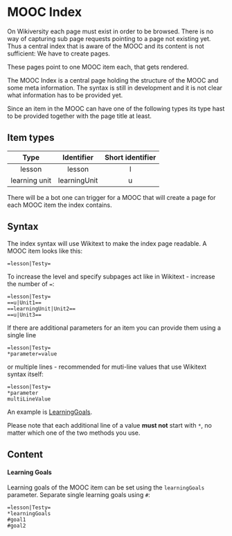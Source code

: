 # MOOC Index

On Wikiversity each page must exist in order to be browsed.
There is no way of capturing sub page requests pointing to a page not existing yet.
Thus a central index that is aware of the MOOC and its content is not sufficient: We have to create pages.

These pages point to one MOOC item each, that gets rendered.

The MOOC Index is a central page holding the structure of the MOOC and some meta information.
The syntax is still in development and it is not clear what information has to be provided yet.

Since an item in the MOOC can have one of the following types its type hast to be provided together with the page title at least.

## Item types

| Type          | Identifier   | Short identifier |
| :-----------: | :----------: | :--------------: |
| lesson        | lesson       | l |
| learning unit | learningUnit | u |

There will be a bot one can trigger for a MOOC that will create a page for each MOOC item the index contains.

## Syntax

The index syntax will use Wikitext to make the index page readable.
A MOOC item looks like this:

    =lesson|Testy=

To increase the level and specify subpages act like in Wikitext - increase the number of `=`:

    =lesson|Testy=
    ==u|Unit1==
    ==learningUnit|Unit2==
    ==u|Unit3==

If there are additional parameters for an item you can provide them using a single line

    =lesson|Testy=
    *parameter=value

or multiple lines - recommended for muti-line values that use Wikitext syntax itself:

    =lesson|Testy=
    *parameter
    multiLineValue

An example is [LearningGoals](#LearningGoals).

 
Please note that each additional line of a value **must not** start with `*`, no matter which one of the two methods you use.

## Content

#### Learning Goals

Learning goals of the MOOC item can be set using the `learningGoals` parameter.
Separate single learning goals using `#`:

    =lesson|Testy=
    *learningGoals
    #goal1
    #goal2


